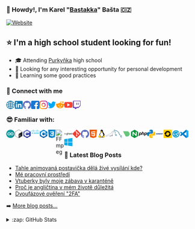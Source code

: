 ### 👋 Howdy!, I'm Karel "[Bastakka][website]" Bašta 🇨🇿
[![Website](https://img.shields.io/website?label=bastakka.eu&style=for-the-badge&url=https%3A%2F%2Fbastakka.eu)](https://bastakka.eu)

## ⭐ I'm a high school student looking for fun!
- 🎓 Attending [Purkyňka](http://www.sspbrno.cz/) high school 
- 🔭 Looking for any interesting opportunity for personal development
- 🌱 Learning some good practices

### 🔌 Connect with me
[<img align="left" alt="bastakka.eu" width="22px" src="icons/globe.svg" />][website]
[<img align="left" alt="bastakka" width="22px" src="icons/linked-in.svg" />][linkedin]
[<img align="left" alt="bastakka" width="22px" src="icons/github.svg" />][github]
[<img align="left" alt="bastakkafb" width="22px" src="icons/facebook.svg" />][facebook]
[<img align="left" alt="bastakkaig" width="22px" src="icons/instagram.svg" />][instagram]
[<img align="left" alt="bastakka" width="22px" src="icons/twitter.svg" />][twitter]
[<img align="left" alt="bastakka" width="22px" src="icons/reddit.svg" />][reddit]
[<img align="left" alt="bastakkayt" width="22px" src="icons/youtube.svg" />][youtube]
[<img align="left" alt="bastakkatv" width="22px" src="icons/twitch.svg" />][twitch]
<br />

### 😎 Familiar with:
<img align="left" alt="Arduino" width="22px" src="icons/arduino.svg" />
<img align="left" alt="Bash" width="22px" src="icons/bash.svg" />
<img align="left" alt="C" width="22px" src="icons/c.svg" />
<img align="left" alt="Cisco" width="22px" src="icons/cisco.svg" />
<img align="left" alt="Cpp" width="22px" src="icons/cpp.svg" />
<img align="left" alt="CSS" width="22px" src="icons/css.svg" />
<img align="left" alt="FFmpeg" width="22px" src="icons/ffmpeg.svg" />
<img align="left" alt="Ghost" width="22px" src="icons/ghost.png" />
<img align="left" alt="Git" width="22px" src="icons/git.svg" />
<img align="left" alt="Github" width="22px" src="icons/github.svg" />
<img align="left" alt="HTML" width="22px" src="icons/html.svg" />
<img align="left" alt="Linux" width="22px" src="icons/linux.svg" />
<img align="left" alt="MariaDB" width="22px" src="icons/mariadb.svg" />
<img align="left" alt="MySQL" width="22px" src="icons/mysql.svg" />
<img align="left" alt="Netdata" width="22px" src="icons/netdata.svg" />
<img align="left" alt="NGINX" width="22px" src="icons/nginx.svg" />
<img align="left" alt="PHP" width="22px" src="icons/php.svg" />
<img align="left" alt="Python" width="22px" src="icons/python.svg" />
<img align="left" alt="QNAP" width="22px" src="icons/qnap.svg" />
<img align="left" alt="Serviio" width="22px" src="icons/serviio.svg" />
<img align="left" alt="Syncthing" width="22px" src="icons/syncthing.svg" />
<img align="left" alt="VSCode" width="22px" src="icons/vscode.svg" />
<img align="left" alt="Windows" width="22px" src="icons/windows.svg" />
<br />
<br />

### 📕 Latest Blog Posts
<!-- BLOG-POST-LIST:START -->
- [Tahle animovaná postavička dělá živé vysílání kde?](https://bastakka.eu/tahle-animovana-postavicka-dela-zive-vysilani-kde/)
- [Mé pracovní prostředí](https://bastakka.eu/me-pracovni-prostredi/)
- [Vtuberky byly moje zábava v karanténě](https://bastakka.eu/vtuberky-byly-moje-zabava-v-karantene/)
- [Proč je angličtina v mém životě důležitá](https://bastakka.eu/anglictina/)
- [Dvoufázové ověření &quot;2FA&quot;](https://bastakka.eu/2fa/)
<!-- BLOG-POST-LIST:END -->
➡️ [More blog posts...][website]

<details>
  <summary>:zap: GitHub Stats</summary>
  <img align="left" alt="codeSTACKr's GitHub Stats" src="https://github-readme-stats.vercel.app/api?username=bastakka&show_icons=true&theme=tokyonight&hide_border=true&border_radius=0&include_all_commits=true" />
</details>

[website]: https://bastakka.eu
[linkedin]: https://www.linkedin.com/in/bastakka/
[github]: https://github.com/bastakka
[facebook]: https://www.facebook.com/bastakkafb
[instagram]: https://www.instagram.com/bastakkaig
[twitter]: https://twitter.com/bastakka
[reddit]: https://www.reddit.com/user/bastakka
[youtube]: https://www.youtube.com/channel/UChBXqs7ltOK4BCjWV8FU8NA
[twitch]: https://www.twitch.tv/bastakka
